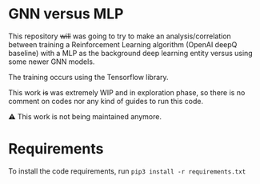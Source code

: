 # GNN versus MLP

This repository ~~will~~ was going to try to make an analysis/correlation between training a Reinforcement Learning algorithm (OpenAI deepQ baseline) with a MLP as the background deep learning entity versus using some newer GNN models.

The training occurs using the Tensorflow library.

This work ~~is~~ was extremely WIP and in exploration phase, so there is no comment on codes nor any kind of guides to run this code.

:warning: This work is not being maintained anymore.

# Requirements

To install the code requirements, run `pip3 install -r requirements.txt`
